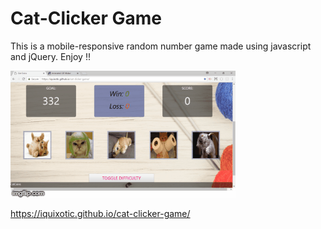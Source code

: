 # Cat-Clicker Game 

This is a mobile-responsive random number game made using javascript and jQuery. Enjoy !!

![alt text](assets/gif/2f6gk5.gif)


https://iquixotic.github.io/cat-clicker-game/ 